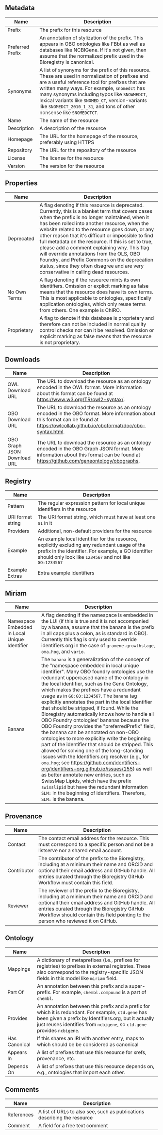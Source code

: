 ## Metadata

| Name             | Description                                                                                                                                                                                                                                                                                                                                                                                 |
|------------------|---------------------------------------------------------------------------------------------------------------------------------------------------------------------------------------------------------------------------------------------------------------------------------------------------------------------------------------------------------------------------------------------|
| Prefix           | The prefix for this resource                                                                                                                                                                                                                                                                                                                                                                |
| Preferred Prefix | An annotation of stylization of the prefix. This appears in OBO ontologies like FBbt as well as databases like NCBIGene. If it's not given, then assume that the normalized prefix used in the Bioregistry is canonical.                                                                                                                                                                    |
| Synonyms         | A list of synonyms for the prefix of this resource. These are used in normalization of prefixes and are a useful reference tool for prefixes that are written many ways. For example, ``snomedct`` has many synonyms including typos like ``SNOWMEDCT``, lexical variants like ``SNOMED_CT``, version-variants like ``SNOMEDCT_2010_1_31``, and tons of other nonsense like ``SNOMEDCTCT``. |
| Name             | The name of the resource                                                                                                                                                                                                                                                                                                                                                                    |
| Description      | A description of the resource                                                                                                                                                                                                                                                                                                                                                               |
| Homepage         | The URL for the homepage of the resource, preferably using HTTPS                                                                                                                                                                                                                                                                                                                            |
| Repository       | The URL for the repository of the resource                                                                                                                                                                                                                                                                                                                                                  |
| License          | The license for the resource                                                                                                                                                                                                                                                                                                                                                                |
| Version          | The version for the resource                                                                                                                                                                                                                                                                                                                                                                |

## Properties

| Name         | Description                                                                                                                                                                                                                                                                                                                                                                                                                                                                                                                                                                                           |
|--------------|-------------------------------------------------------------------------------------------------------------------------------------------------------------------------------------------------------------------------------------------------------------------------------------------------------------------------------------------------------------------------------------------------------------------------------------------------------------------------------------------------------------------------------------------------------------------------------------------------------|
| Deprecated   | A flag denoting if this resource is deprecated. Currently, this is a blanket term that covers cases when the prefix is no longer maintained, when it has been rolled into another resource, when the website related to the resource goes down, or any other reason that it's difficult or impossible to find full metadata on the resource. If this is set to true, please add a comment explaining why. This flag will override annotations from the OLS, OBO Foundry, and Prefix Commons on the deprecation status, since they often disagree and are very conservative in calling dead resources. |
| No Own Terms | A flag denoting if the resource mints its own identifiers. Omission or explicit marking as false means that the resource does have its own terms. This is most applicable to ontologies, specifically application ontologies, which only reuse terms from others. One example is ChIRO.                                                                                                                                                                                                                                                                                                               |
| Proprietary  | A flag to denote if this database is proprietary and therefore can not be included in normal quality control checks nor can it be resolved. Omission or explicit marking as false means that the resource is not proprietary.                                                                                                                                                                                                                                                                                                                                                                         |

## Downloads

| Name                        | Description                                                                                                                                                                              |
|-----------------------------|------------------------------------------------------------------------------------------------------------------------------------------------------------------------------------------|
| OWL Download URL            | The URL to download the resource as an ontology encoded in the OWL format. More information about this format can be found at https://www.w3.org/TR/owl2-syntax/.                        |
| OBO Download URL            | The URL to download the resource as an ontology encoded in the OBO format. More information about this format can be found at https://owlcollab.github.io/oboformat/doc/obo-syntax.html. |
| OBO Graph JSON Download URL | The URL to download the resource as an ontology encoded in the OBO Graph JSON format. More information about this format can be found at https://github.com/geneontology/obographs.      |

## Registry

| Name              | Description                                                                                                                                                                                                        |
|-------------------|--------------------------------------------------------------------------------------------------------------------------------------------------------------------------------------------------------------------|
| Pattern           | The regular expression pattern for local unique identifiers in the resource                                                                                                                                        |
| URI format string | The URI format string, which must have at least one ``$1`` in it                                                                                                                                                   |
| Providers         | Additional, non-default providers for the resource                                                                                                                                                                 |
| Example           | An example local identifier for the resource, explicitly excluding any redundant usage of the prefix in the identifier. For example, a GO identifier should only look like ``1234567`` and not like ``GO:1234567`` |
| Example Extras    | Extra example identifiers                                                                                                                                                                                          |

## Miriam

| Name                                          | Description                                                                                                                                                                                                                                                                                                                                                                                                                                                                                                                                                                                                                                                                                                                                                                                                                                                                                                                                                                                                                                                                                                                                           |
|-----------------------------------------------|-------------------------------------------------------------------------------------------------------------------------------------------------------------------------------------------------------------------------------------------------------------------------------------------------------------------------------------------------------------------------------------------------------------------------------------------------------------------------------------------------------------------------------------------------------------------------------------------------------------------------------------------------------------------------------------------------------------------------------------------------------------------------------------------------------------------------------------------------------------------------------------------------------------------------------------------------------------------------------------------------------------------------------------------------------------------------------------------------------------------------------------------------------|
| Namespace Embedded in Local Unique Identifier | A flag denoting if the namespace is embedded in the LUI (if this is true and it is not accompanied by a banana, assume that the banana is the prefix in all caps plus a colon, as is standard in OBO). Currently this flag is only used to override identifiers.org in the case of ``gramene.growthstage``, ``oma.hog``, and ``vario``.                                                                                                                                                                                                                                                                                                                                                                                                                                                                                                                                                                                                                                                                                                                                                                                                               |
| Banana                                        | The `banana` is a generalization of the concept of the "namespace embedded in local unique identifier". Many OBO foundry ontologies use the redundant uppercased name of the ontology in the local identifier, such as the Gene Ontology, which makes the prefixes have a redundant usage as in ``GO:GO:1234567``. The `banana` tag explicitly annotates the part in the local identifier that should be stripped, if found. While the Bioregistry automatically knows how to handle all OBO Foundry ontologies' bananas because the OBO Foundry provides the "preferredPrefix" field, the banana can be annotated on non-OBO ontologies to more explicitly write the beginning part of the identifier that should be stripped. This allowed for solving one of the long-standing issues with the Identifiers.org resolver (e.g., for ``oma.hog``; see https://github.com/identifiers-org/identifiers-org.github.io/issues/155) as well as better annotate new entries, such as SwissMap Lipids, which have the prefix ``swisslipid`` but have the redundant information ``SLM:`` in the beginning of identifiers. Therefore, ``SLM:`` is the banana. |

## Provenance

| Name        | Description                                                                                                                                                                                                                                                                             |
|-------------|-----------------------------------------------------------------------------------------------------------------------------------------------------------------------------------------------------------------------------------------------------------------------------------------|
| Contact     | The contact email address for the resource. This must correspond to a specific person and not be a listserve nor a shared email account.                                                                                                                                                |
| Contributor | The contributor of the prefix to the Bioregistry, including at a minimum their name and ORCiD and optionall their email address and GitHub handle. All entries curated through the Bioregistry GitHub Workflow must contain this field.                                                 |
| Reviewer    | The reviewer of the prefix to the Bioregistry, including at a minimum their name and ORCiD and optionall their email address and GitHub handle. All entries curated through the Bioregistry GitHub Workflow should contain this field pointing to the person who reviewed it on GitHub. |

## Ontology

| Name          | Description                                                                                                                                                                                                                                      |
|---------------|--------------------------------------------------------------------------------------------------------------------------------------------------------------------------------------------------------------------------------------------------|
| Mappings      | A dictionary of metaprefixes (i.e., prefixes for registries) to prefixes in external registries. These also correspond to the registry-specific JSON fields in this model like ``miriam`` field.                                                 |
| Part Of       | An annotation between this prefix and a super-prefix. For example, ``chembl.compound`` is a part of ``chembl``.                                                                                                                                  |
| Provides      | An annotation between this prefix and a prefix for which it is redundant. For example, ``ctd.gene`` has been given a prefix by Identifiers.org, but it actually just reuses identifies from ``ncbigene``, so ``ctd.gene`` provides ``ncbigene``. |
| Has Canonical | If this shares an IRI with another entry, maps to which should be be considered as canonical                                                                                                                                                     |
| Appears In    | A list of prefixes that use this resource for xrefs, provenance, etc.                                                                                                                                                                            |
| Depends On    | A list of prefixes that use this resource depends on, e.g., ontologies that import each other.                                                                                                                                                   |

## Comments

| Name       | Description                                                              |
|------------|--------------------------------------------------------------------------|
| References | A list of URLs to also see, such as publications describing the resource |
| Comment    | A field for a free text comment                                          |

